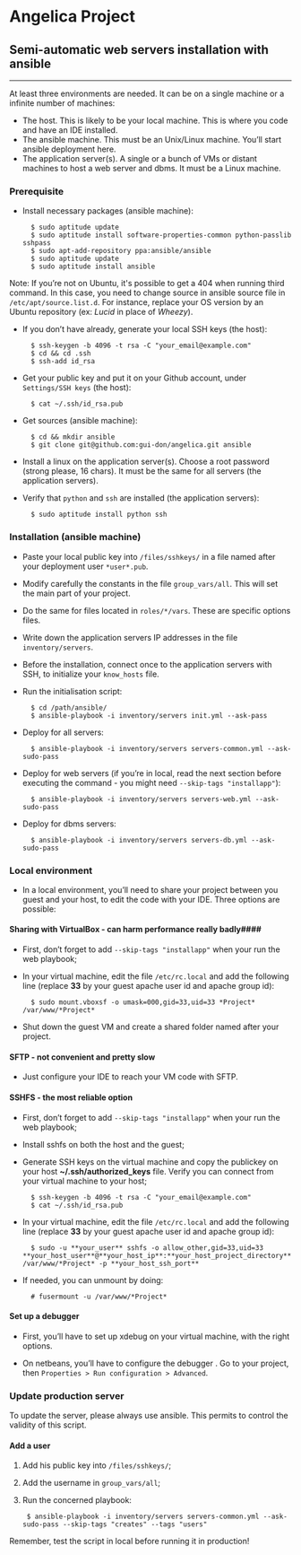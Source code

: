 # Angelica Project #

## Semi-automatic web servers installation with ansible ##

---

At least three environments are needed. It can be on a single machine or a infinite number of machines:

- The host. This is likely to be your local machine. This is where you code and have an IDE installed.
- The ansible machine. This must be an Unix/Linux machine. You’ll start ansible deployment here.
- The application server(s). A single or a bunch of VMs or distant machines to host a web server and dbms. It must be a Linux machine.


### Prerequisite ###

- Install necessary packages (ansible machine):

        $ sudo aptitude update
        $ sudo aptitude install software-properties-common python-passlib sshpass
        $ sudo apt-add-repository ppa:ansible/ansible
        $ sudo aptitude update
        $ sudo aptitude install ansible

Note: If you’re not on Ubuntu, it's possible to get a 404 when running third command. In this case, you need to change source in ansible source file in `/etc/apt/source.list.d`. For instance, replace your OS version by an Ubuntu repository (ex: *Lucid* in place of *Wheezy*).

- If you don’t have already, generate your local SSH keys (the host):

        $ ssh-keygen -b 4096 -t rsa -C "your_email@example.com"
        $ cd && cd .ssh
        $ ssh-add id_rsa

- Get your public key and put it on your Github account, under `Settings/SSH keys` (the host):

        $ cat ~/.ssh/id_rsa.pub

- Get sources (ansible machine):

        $ cd && mkdir ansible
        $ git clone git@github.com:gui-don/angelica.git ansible

- Install a linux on the application server(s). Choose a root password (strong please, 16 chars). It must be the same for all servers (the application servers).

- Verify that `python` and `ssh` are installed (the application servers):

        $ sudo aptitude install python ssh


### Installation (ansible machine) ###

- Paste your local public key into `/files/sshkeys/` in a file named after your deployment user `*user*.pub`.

- Modify carefully the constants in the file `group_vars/all`. This will set the main part of your project.

- Do the same for files located in `roles/*/vars`. These are specific options files.

- Write down the application servers IP addresses in the file `inventory/servers`.

- Before the installation, connect once to the application servers with SSH, to initialize your `know_hosts` file.

- Run the initialisation script:

        $ cd /path/ansible/
        $ ansible-playbook -i inventory/servers init.yml --ask-pass

- Deploy for all servers:

        $ ansible-playbook -i inventory/servers servers-common.yml --ask-sudo-pass

- Deploy for web servers (if you’re in local, read the next section before executing the command - you might need `--skip-tags "installapp"`):

        $ ansible-playbook -i inventory/servers servers-web.yml --ask-sudo-pass

- Deploy for dbms servers:

        $ ansible-playbook -i inventory/servers servers-db.yml --ask-sudo-pass

### Local environment ###

- In a local environment, you’ll need to share your project between you guest and your host, to edit the code with your IDE. Three options are possible:

#### Sharing with VirtualBox - can harm performance really badly####

- First, don’t forget to add `--skip-tags "installapp"` when your run the web playbook;

- In your virtual machine, edit the file `/etc/rc.local` and add the following line (replace **33** by your guest apache user id and apache group id):

        $ sudo mount.vboxsf -o umask=000,gid=33,uid=33 *Project* /var/www/*Project*

- Shut down the guest VM and create a shared folder named after your project.

#### SFTP - not convenient and pretty slow ####

- Just configure your IDE to reach your VM code with SFTP.

#### SSHFS - the most reliable option ####

- First, don’t forget to add `--skip-tags "installapp"` when your run the web playbook;

- Install sshfs on both the host and the guest;

- Generate SSH keys on the virtual machine and copy the publickey on your host **~/.ssh/authorized_keys** file. Verify you can connect from your virtual machine to your host;

        $ ssh-keygen -b 4096 -t rsa -C "your_email@example.com"
        $ cat ~/.ssh/id_rsa.pub

- In your virtual machine, edit the file `/etc/rc.local` and add the following line (replace **33** by your guest apache user id and apache group id):

        $ sudo -u **your_user** sshfs -o allow_other,gid=33,uid=33 **your_host_user**@**your_host_ip**:**your_host_project_directory** /var/www/*Project* -p **your_host_ssh_port**

- If needed, you can unmount by doing:

        # fusermount -u /var/www/*Project*

#### Set up a debugger ####

- First, you’ll have to set up xdebug on your virtual machine, with the right options.

- On netbeans, you’ll have to configure the debugger . Go to your project, then `Properties > Run configuration > Advanced`.

### Update production server ###

To update the server, please always use ansible. This permits to control the validity of this script.

#### Add a user ####

1. Add his public key into `/files/sshkeys/`;

2. Add the username in `group_vars/all`;

3. Run the concerned playbook:

        $ ansible-playbook -i inventory/servers servers-common.yml --ask-sudo-pass --skip-tags "creates" --tags "users"

Remember, test the script in local before running it in production!
